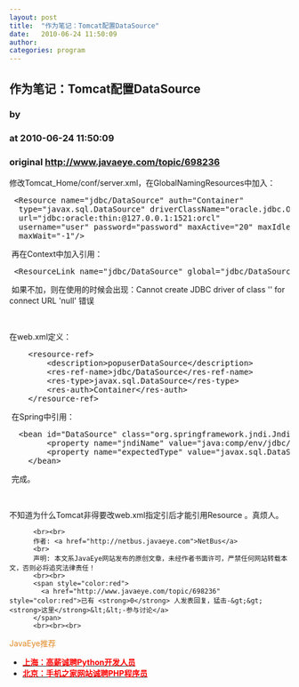 ```yaml
---
layout: post
title:  "作为笔记：Tomcat配置DataSource"
date:   2010-06-24 11:50:09
author: 
categories: program
---
```


## 作为笔记：Tomcat配置DataSource
### by 
### at 2010-06-24 11:50:09
### original <http://www.javaeye.com/topic/698236>

<p>修改Tomcat_Home/conf/server.xml，在GlobalNamingResources中加入：</p>
<p>
</p>
<pre name="code"> &lt;Resource name=&quot;jdbc/DataSource&quot; auth=&quot;Container&quot;
  type=&quot;javax.sql.DataSource&quot; driverClassName=&quot;oracle.jdbc.OracleDriver&quot;
  url=&quot;jdbc:oracle:thin:@127.0.0.1:1521:orcl&quot;
  username=&quot;user&quot; password=&quot;password&quot; maxActive=&quot;20&quot; maxIdle=&quot;10&quot;
  maxWait=&quot;-1&quot;/&gt; 	
</pre>

<p> 再在Context中加入引用：</p>
<p>
</p>
<pre name="code"> &lt;ResourceLink name=&quot;jdbc/DataSource&quot; global=&quot;jdbc/DataSource&quot;  type=&quot;javax.sql.DataSource&quot;/&gt;
</pre>

<p> 如果不加，则在使用的时候会出现：Cannot create JDBC driver of class '' for connect URL 'null' 错误</p>
<p> </p>
<p>在web.xml定义：</p>
<p>
</p>
<pre name="code">    &lt;resource-ref&gt;
        &lt;description&gt;popuserDataSource&lt;/description&gt;
        &lt;res-ref-name&gt;jdbc/DataSource&lt;/res-ref-name&gt;
        &lt;res-type&gt;javax.sql.DataSource&lt;/res-type&gt;
        &lt;res-auth&gt;Container&lt;/res-auth&gt;
    &lt;/resource-ref&gt;</pre>

<p> 在Spring中引用：</p>
<p>
</p>
<pre name="code">  &lt;bean id=&quot;DataSource&quot; class=&quot;org.springframework.jndi.JndiObjectFactoryBean&quot;&gt;
        &lt;property name=&quot;jndiName&quot; value=&quot;java:comp/env/jdbc/DataSource&quot;/&gt;
        &lt;property name=&quot;expectedType&quot; value=&quot;javax.sql.DataSource&quot;/&gt;
    &lt;/bean&gt;</pre>

<p> 完成。</p>
<p> </p>
<p>不知道为什么Tomcat非得要改web.xml指定引后才能引用<span style="white-space:pre">Resource <span style="white-space:normal">。真烦人。</span></span></p>
          
          <br><br>
          作者: <a href="http://netbus.javaeye.com">NetBus</a> 
          <br>
          声明: 本文系JavaEye网站发布的原创文章，未经作者书面许可，严禁任何网站转载本文，否则必将追究法律责任！
          <br><br>
          <span style="color:red">
            <a href="http://www.javaeye.com/topic/698236" style="color:red">已有 <strong>0</strong> 人发表回复，猛击-&gt;&gt;<strong>这里</strong>&lt;&lt;-参与讨论</a>
          </span>
          <br><br><br>
<span style="color:#e28822">JavaEye推荐</span>
<br>
<ul><li><a href="http://www.iteye.com/clicks/138"><span style="color:red;font-weight:bold">上海：高薪诚聘Python开发人员</span></a></li><li><a href="http://www.iteye.com/clicks/269"><span style="color:red;font-weight:bold">北京：手机之家网站诚聘PHP程序员</span></a></li></ul>
<br><br><br>